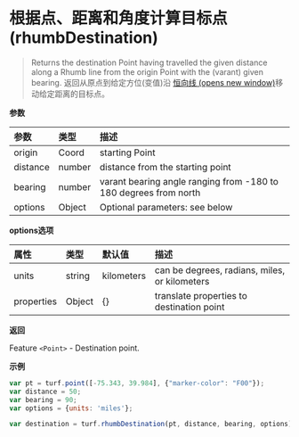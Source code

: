 # 根据点、距离和角度计算目标点(rhumbDestination)

> Returns the destination Point having travelled the given distance along a Rhumb line from the origin Point with the (varant) given bearing.
> 返回从原点到给定方位(变值)沿 [恒向线 (opens new window)](https://baike.baidu.com/item/恒向线/61737?fr=aladdin)移动给定距离的目标点。

**参数**

| 参数     | 类型   | 描述                                                         |
| :------- | :----- | :----------------------------------------------------------- |
| origin   | Coord  | starting Point                                               |
| distance | number | distance from the starting point                             |
| bearing  | number | varant bearing angle ranging from -180 to 180 degrees from north |
| options  | Object | Optional parameters: see below                               |

**options选项**

| 属性       | 类型   | 默认值     | 描述                                          |
| :--------- | :----- | :--------- | :-------------------------------------------- |
| units      | string | kilometers | can be degrees, radians, miles, or kilometers |
| properties | Object | {}         | translate properties to destination point     |

**返回**

Feature `<Point>` - Destination point.

**示例**

```js
var pt = turf.point([-75.343, 39.984], {"marker-color": "F00"});
var distance = 50;
var bearing = 90;
var options = {units: 'miles'};

var destination = turf.rhumbDestination(pt, distance, bearing, options);
```